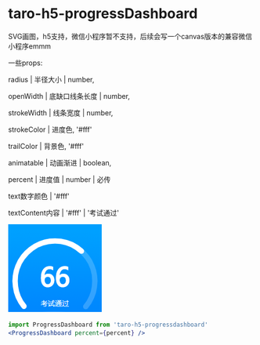 # taro-h5-progressDashboard
SVG画图，h5支持，微信小程序暂不支持，后续会写一个canvas版本的兼容微信小程序emmm


一些props:

radius | 半径大小 | number,

openWidth | 底缺口线条长度 | number,

strokeWidth | 线条宽度 | number,

strokeColor | 进度色, '#fff'

trailColor | 背景色, '#fff'

animatable | 动画渐进 | boolean,

percent | 进度值 | number | 必传

text数字颜色 | '#fff'

textContent内容 | '#fff' | '考试通过'

![image](https://github.com/catXiaoXiao/taro-h5-progressDashboard/blob/master/ProgressDashboard/logo1.png)
```jsx
import ProgressDashboard from 'taro-h5-progressdashboard'
<ProgressDashboard percent={percent} />


